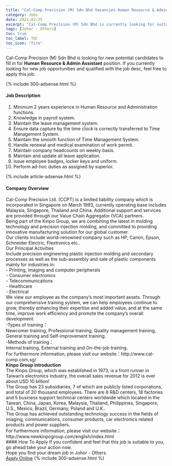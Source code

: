 ```yaml
---
title: "Cal-Comp Precision (M) Sdn Bhd Vacancies Human Resource & Admin Assistant" 
category: Jobs 
date: 2021-02-25 
excerpt: "Cal-Comp Precision (M) Sdn Bhd is currently looking for suitable person to fill in the Human Resource & Admin Assistant which based in Johor - Others" 
tags: [Johor - Others] 
toc: true 
toc_label: TOC 
toc_icon: "fire" 
--- 
```


<p>Cal-Comp Precision (M) Sdn Bhd is looking for new potential candidates to fill in for <b>Human Resource & Admin Assistant</b> position. If you currently looking for new job opportunities and qualified with the job desc, feel free to apply this job.
</p>{% include 300-adsense.html %} 
<div><div><h4>Job Description</h4></div><div><div><span><div><ol><li>Minimum 2 years experience in Human Resource and Administration functions.</li><li>Knowledge in payroll system.</li><li>Maintain the leave management system.</li><li>Ensure data capture by the time clock is correctly transferred to Time Management System.</li><li>Maintain the smooth function of Time Management System.</li><li>Handle renewal and medical examination of work permit.</li><li>Maintain company headcounts on weekly basis.</li><li>Maintain and update all leave application.</li><li>Issue employee badges, locker keys and uniform.</li><li>Perform ad-hoc duties as assigned by superior.</li></ol></div></span></div></div></div> 
{% include article-adsense.html %} 
<div><div><h4>Company Overview</h4></div><div><div><span><div><div>Cal-Comp Precision Ltd. (CCPT) is a limited liability company which is incorporated in Singapore on March 1993, currently operating base includes Malaysia, Singapore, Thailand and China. Additional support and services are provided through our Value Chain Aggregator (VCA) partners.</div>
<div>Being part of the Kinpo Group, we are combining the latest in molding technology and precision injection molding, and committed to providing innovative manufacturing solution for our global customer.</div>
<div>Our clients include world-renowned company such as HP, Canon, Epson, Schneider Electric, Flextronics etc..</div>
<div>Our Principal Activities</div>
<div>Include precision engineering plastic injection molding and secondary processes as well as the sub-assembly and sale of plastic components mainly for industries in:</div>
<div>- Printing, imaging and computer peripherals</div>
<div>- Consumer electronics</div>
<div>- Telecommunications</div>
<div>- Healthcare</div>
<div>- Electrical</div>
<div>We view our employee as the company&#8217;s most important assets. Through our comprehensive training system, we can help employees continue to grow, thereby enhancing their expertise and added value, and at the same time, improve work efficiency and promote the company&#8217;s overall development.</div>
<div>-Types of training&#65306;</div>
<div>Newcomer training, Professional training, Quality management training, General training and Self-improvement training.</div>
<div>-Methods of training&#65306;</div>
<div>Internal training, External training and On-the-job training.</div>
<div>For furthermore information, please visit our website&#65306;http://www.cal-comp.com.sg/</div>
<div><strong>Kinpo Group introduction</strong></div>
<div>The Kinpo Group, which was established in 1973, is a front runner in Taiwan&#8217;s electronics industry, the overall sales revenue for 2012&#160;is over about&#160;USD 10 billion!</div>
<div>The Group has 23 subsidiaries, 7 of which are publicly listed corporations, and total of 20 thousand employees. There are 8 R&amp;D centers, 18 factories and 5 business support technical centers worldwide which located in the Taiwan, China, Japan, Korea, Malaysia, Thailand, Philippines, Singapore, U.S., Mexico, Brazil, Germany, Poland and U.K..</div>
<div>The Group has achieved outstanding technology success in the fields of imaging, communications, consumer products, car electronics related products and power suppliers.</div>
<div>For furthermore information, please visit our website&#65306;http://www.newkinpogroup.com/english/index.html</div></div></span></div></div></div> 
#### How To Apply 
If you confident and feel that this job is suitable to you, go ahead take your action now. <br/> 
Hope you find your dream job in Johor - Others. <br/> 
<a href="https://www.jobstreet.com.my/en/job/human-resource-admin-assistant-4491020?jobId=jobstreet-my-job-4491020&" class="btn btn--info" target="_blank" rel="nofollow noopenner">Apply Online</a> 
{% include 300-adsense.html %} 